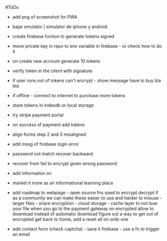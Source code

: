 #ToDo

- add png of screenshot for PWA
- bajar emulator | simulator de iphone y android
- create firebase funtion to generate tokens signed
- move private key in repo to env variable in firebase - or check how to do it
- on create new account generate 10 tokens
- verify token in the client with signature
- if user runs out of tokens can't encrypt - show message have to buy bla bla
- if offline - connect to internet to purchase more tokens
- store tokens in indexdb or local storage
- try stripe payment portal
- on success of payment add tokens
- align forms step 2 and 3 misaligned
- add mssg of firebase login error
- password not match recover backward
- recover from fail to encrypt given wrong password
- add information on
- market it more as an informational learning place
- add roadmap to webpage - open source fns used to encrypt decrypt if as a community we can make these easier to use and harder to misuse - larger files - share encryption - cloud storage - cache layer to not lose your file when you go to the payment gateway
  on encrypted allow to download instead of automatic download
  figure out a way to get out of encrupted get back to home, add a reset all on ordo one

- add contact form (check captcha) - save it firebase - use a fn to trigger an email
